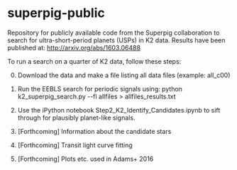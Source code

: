 superpig-public
===============

Repository for publicly available code from the Superpig collaboration to search for ultra-short-period planets (USPs) in K2 data. Results have been published at: http://arxiv.org/abs/1603.06488

To run a search on a quarter of K2 data, follow these steps:

0. Download the data and make a file listing all data files (example: all_c00)

1. Run the EEBLS search for periodic signals using:
    python k2_superpig_search.py --fl allfiles > allfiles_results.txt

2. Use the iPython notebook Step2_K2_Identify_Candidates.ipynb to sift through for plausibly planet-like signals.

3. [Forthcoming] Information about the candidate stars

4. [Forthcoming] Transit light curve fitting 

5. [Forthcoming] Plots etc. used in Adams+ 2016